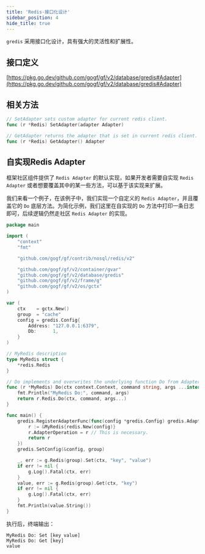 ```yaml
---
title: 'Redis-接口化设计'
sidebar_position: 4
hide_title: true
---
```


`gredis` 采用接口化设计，具有强大的灵活性和扩展性。

## 接口定义

[https://pkg.go.dev/github.com/gogf/gf/v2/database/gredis#Adapter](https://pkg.go.dev/github.com/gogf/gf/v2/database/gredis#Adapter)

## 相关方法

```go
// SetAdapter sets custom adapter for current redis client.
func (r *Redis) SetAdapter(adapter Adapter)

// GetAdapter returns the adapter that is set in current redis client.
func (r *Redis) GetAdapter() Adapter
```

## 自实现Redis Adapter

框架社区组件提供了 `Redis Adapter` 的默认实现，如果开发者需要自实现 `Redis Adapter` 或者想要覆盖其中的某一些方法，可以基于该实现来扩展。

我们来看一个例子，在该例子中，我们实现一个自定义的 `Redis Adapter`，并且覆盖它的 `Do` 底层方法。为简化示例，我们这里在自实现的 `Do` 方法中打印一条日志即可，后续逻辑仍然走社区 `Redis Adapter` 的实现。

```go
package main

import (
    "context"
    "fmt"

    "github.com/gogf/gf/contrib/nosql/redis/v2"

    "github.com/gogf/gf/v2/container/gvar"
    "github.com/gogf/gf/v2/database/gredis"
    "github.com/gogf/gf/v2/frame/g"
    "github.com/gogf/gf/v2/os/gctx"
)

var (
    ctx    = gctx.New()
    group  = "cache"
    config = gredis.Config{
        Address: "127.0.0.1:6379",
        Db:      1,
    }
)

// MyRedis description
type MyRedis struct {
    *redis.Redis
}

// Do implements and overwrites the underlying function Do from Adapter.
func (r *MyRedis) Do(ctx context.Context, command string, args ...interface{}) (*gvar.Var, error) {
    fmt.Println("MyRedis Do:", command, args)
    return r.Redis.Do(ctx, command, args...)
}

func main() {
    gredis.RegisterAdapterFunc(func(config *gredis.Config) gredis.Adapter {
        r := &MyRedis{redis.New(config)}
        r.AdapterOperation = r // This is necessary.
        return r
    })
    gredis.SetConfig(&config, group)

    _, err := g.Redis(group).Set(ctx, "key", "value")
    if err != nil {
        g.Log().Fatal(ctx, err)
    }
    value, err := g.Redis(group).Get(ctx, "key")
    if err != nil {
        g.Log().Fatal(ctx, err)
    }
    fmt.Println(value.String())
}
```

执行后，终端输出：

```
MyRedis Do: Set [key value]
MyRedis Do: Get [key]
value
```